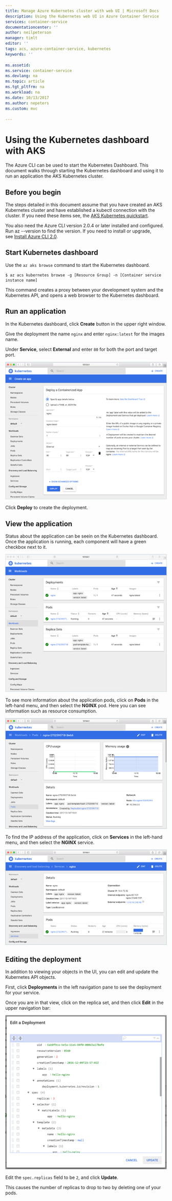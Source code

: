 ```yaml
---
title: Manage Azure Kubernetes cluster with web UI | Microsoft Docs
description: Using the Kubernetes web UI in Azure Container Service
services: container-service
documentationcenter: ''
author: neilpeterson
manager: timlt
editor: ''
tags: acs, azure-container-service, kubernetes
keywords: ''

ms.assetid: 
ms.service: container-service
ms.devlang: na
ms.topic: article
ms.tgt_pltfrm: na
ms.workload: na
ms.date: 10/13/2017
ms.author: nepeters
ms.custom: mvc

---
```


# Using the Kubernetes dashboard with AKS

The Azure CLI can be used to start the Kubernetes Dashboard. This document walks through starting the Kubernetes dashboard and using it to run an application the AKS Kubernetes cluster. 

## Before you begin

The steps detailed in this document assume that you have created an AKS Kubernetes cluster and have established a kubectl connection with the cluster. If you need these items see, the [AKS Kubernetes quickstart](./kubernetes-walkthrough.md).

You also need the Azure CLI version 2.0.4 or later installed and configured. Run az --version to find the version. If you need to install or upgrade, see [Install Azure CLI 2.0](/cli/azure/install-azure-cli).

## Start Kubernetes dashboard

Use the `az aks browse` command to start the Kubernetes dashboard.

```console
$ az acs kubernetes browse -g [Resource Group] -n [Container service instance name]
```

This command creates a proxy between your development system and the Kubernetes API, and opens a web browser to the Kubernetes dashboard.

## Run an application

In the Kubernetes dashboard, click **Create** button in the upper right window.

Give the deployment the name `nginx` and enter `nginx:latest` for the images name.

Under **Service**, select **External** and enter `80` for both the port and target port.

![Kubernetes Service Create Dialog](./media/container-service-kubernetes-ui/create-deployment.png)

Click **Deploy** to create the deployment.

## View the application

Status about the application can be seein on the Kubernetes dashboard. Once the application is running, each component will have a green checkbox next to it.

![Kubernetes Pods](./media/container-service-kubernetes-ui/complete-deployment.png)

To see more information about the application pods, click on **Pods** in the left-hand menu, and then select the **NGINX** pod. Here you can see information such as resource consumption.

![Kubernetes Resources](./media/container-service-kubernetes-ui/running-pods.png)

To find the IP address of the application, click on **Services** in the left-hand menu, and then select the **NGINX** service.

![nginx view](./media/container-service-kubernetes-ui/nginx-service.png)

## Editing the deployment

In addition to viewing your objects in the UI, you can edit and update the Kubernetes API objects.

First, click **Deployments** in the left navigation pane to see the deployment for your service.

Once you are in that view, click on the replica set, and then click **Edit** in the upper navigation bar:

![Kubernetes Edit](./media/container-service-kubernetes-ui/edit.png)

Edit the `spec.replicas` field to be `2`, and click **Update**.

This causes the number of replicas to drop to two by deleting one of your pods.
